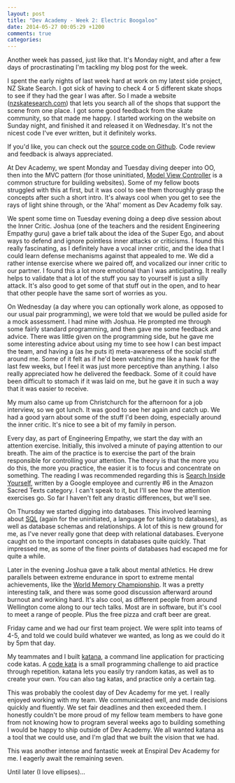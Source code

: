 ```yaml
---
layout: post
title: "Dev Academy - Week 2: Electric Boogaloo"
date: 2014-05-27 00:05:29 +1200
comments: true
categories: 
---
```


Another week has passed, just like that. It's Monday night, and after a few days of procrastinating I'm tackling my blog post for the week.

I spent the early nights of last week hard at work on my latest side project, NZ Skate Search. I got sick of having to check 4 or 5 different skate shops to see if they had the gear I was after. So I made a website ([nzskatesearch.com](http://www.nzskatesearch.com)) that lets you search all of the shops that support the scene from one place. I got some good feedback from the skate community, so that made me happy. I started working on the website on Sunday night, and finished it and released it on Wednesday. It's not the nicest code I've ever written, but it definitely works.

If you'd like, you can check out the [source code on Github](https://github.com/Widdershin/nzskate-search). Code review and feedback is always appreciated.

At Dev Academy, we spent Monday and Tuesday diving deeper into OO, then into the MVC pattern (for those uninitiated, [Model View Controller](http://en.wikipedia.org/wiki/Model_view_controller) is a common structure for building websites). Some of my fellow boots struggled with this at first, but it was cool to see them thoroughly grasp the concepts after such a short intro. It's always cool when you get to see the rays of light shine through, or the 'Aha!' moment as Dev Academy folk say.

We spent some time on Tuesday evening doing a deep dive session about the Inner Critic. Joshua (one of the teachers and the resident Engineering Empathy guru) gave a brief talk about the idea of the Super Ego, and about ways to defend and ignore pointless inner attacks or criticisms. I found this really fascinating, as I definitely have a vocal inner critic, and the idea that I could learn defense mechanisms against that appealed to me. We did a rather intense exercise where we paired off, and vocalized our inner critic to our partner. I found this a lot more emotional than I was anticipating. It really helps to validate that a lot of the stuff you say to yourself is just a silly attack. It's also good to get some of that stuff out in the open, and to hear that other people have the same sort of worries as you.

On Wednesday (a day where you can optionally work alone, as opposed to our usual pair programming), we were told that we would be pulled aside for a mock assessment. I had mine with Joshua. He prompted me through some fairly standard programming, and then gave me some feedback and advice. There was little given on the programming side, but he gave me some interesting advice about using my time to see how I can best impact the team, and having a (as he puts it) meta-awareness of the social stuff around me. Some of it felt as if he'd been watching me like a hawk for the last few weeks, but I feel it was just more perceptive than anything. I also really appreciated how he delivered the feedback. Some of it could have been difficult to stomach if it was laid on me, but he gave it in such a way that it was easier to receive.

My mum also came up from Christchurch for the afternoon for a job interview, so we got lunch. It was good to see her again and catch up. We had a good yarn about some of the stuff I'd been doing, especially around the inner critic. It's nice to see a bit of my family in person.

Every day, as part of Engineering Empathy, we start the day with an attention exercise. Initially, this involved a minute of paying attention to our breath. The aim of the practice is to exercise the part of the brain responsible for controlling your attention. The theory is that the more you do this, the more you practice, the easier it is to focus and concentrate on something. The reading I was recommended regarding this is [Search Inside Yourself](http://siybook.com/), written by a Google employee and currently #6 in the Amazon Sacred Texts category. I can't speak to it, but I'll see how the attention exercises go. So far I haven't felt any drastic differences, but we'll see.

On Thursday we started digging into databases. This involved learning about [SQL](http://en.wikipedia.org/wiki/SQL) (again for the uninitiated, a language for talking to databases), as well as database schemas and relationships. A lot of this is new ground for me, as I've never really gone that deep with relational databases. Everyone caught on to the important concepts in databases quite quickly. That impressed me, as some of the finer points of databases had escaped me for quite a while.

Later in the evening Joshua gave a talk about mental athletics. He drew parallels between extreme endurance in sport to extreme mental achievements, like the [World Memory Championship](http://en.wikipedia.org/wiki/World_Memory_Championships). It was a pretty interesting talk, and there was some good discussion afterward around burnout and working hard. It's also cool, as different people from around Wellington come along to our tech talks. Most are in software, but it's cool to meet a range of people. Plus the free pizza and craft beer are great.

Friday came and we had our first team project. We were split into teams of 4-5, and told we could build whatever we wanted, as long as we could do it by 5pm that day.

My teammates and I built [katana](https://github.com/Widdershin/katana), a command line application for practicing code katas. A [code kata](http://en.wikipedia.org/wiki/Kata_(programming)) is a small programming challenge to aid practice through repetition. katana lets you easily try random katas, as well as to create your own. You can also tag katas, and practice only a certain tag.

This was probably the coolest day of Dev Academy for me yet. I really enjoyed working with my team. We communicated well, and made decisions quickly and fluently. We set fair deadlines and then exceeded them. I honestly couldn't be more proud of my fellow team members to have gone from not knowing how to program several weeks ago to building something I would be happy to ship outside of Dev Academy. We all wanted katana as a tool that we could use, and I'm glad that we built the vision that we had.

This was another intense and fantastic week at Enspiral Dev Academy for me. I eagerly await the remaining seven.

Until later (I love ellipses)...